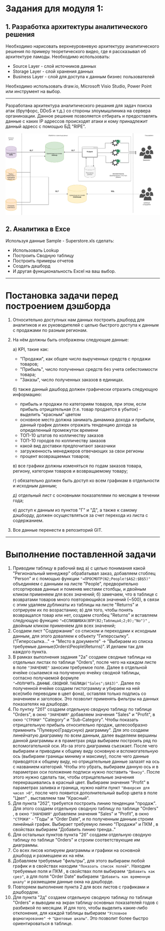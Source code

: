 # **Задания для модуля 1:**
## 1. Разработка архитектуры аналитического решения ##
Необходимо нарисовать верхнеуровневую архитектуру аналитического решения по примеру теоретического видео, где я рассказывал об архитектуре ламоды. Необходимо использовать:
- Source Layer - слой источников данных
- Storage Layer - слой хранения данных 
- Business Layer - слой для доступа к данным бизнес пользователей

Необходимо использовать draw.io, Microsoft Visio Studio, Power Point или инструмент на выбор.
___
Разработана архитектура аналитического решания для задач поиска атак (брутфорс, DDoS и т.д.) со стороны злоумышлиника на сервера органинзации. Данное решение позволяется отбирать и предоставлять данные с каких IP адрессов происходят атаки и кому принадлежит данный адресс с помощью БД "RIPE".

![Архитектура аналитического решения](https://github.com/ShustGF/data_learn/blob/main/DE-101/Module1/Архитектура%20аналитического%20решения.png)

## 2. Аналитика в Exce ##
Используя данные Sample - Superstore.xls сделать:
- Использовать Lookup
- Построить Сводную таблицу
- Построить примеры отчетов
- Создать дашборд
- И другая функциональность Excel на ваш выбор.
___

# Постановка задачи перед построением дэшборда
1. Относительно доступных нам данных построить дэшборд  для аналитиков и их руководителей с целью быстрого доступа к данным с продажами по разным регионам.
2. На нём должны быть отображены следующие данные:

	а) KPI, такие как:
	* "Продажи", как общее число вырученных средств с продажи товаров;
	* "Прибыль", число полученных средств без учета себестоимости товара;
	* "Заказы", число полученных заказов в единицах.

	б) также данный дашборд должен графически отразить следующую информацию:
	* прибыль и продажи по категориям товаров, при этом, если прибыль отрицательная (т.е. товар продается в убыток) - выделить "красным" цветом
	* основное место должна занимать динамика дохода и прибыли, данный график должен отражать тенденцию дохода за определенный промежуток времени
	* ТОП-10 штатов по колличеству заказов
	* ТОП-10 городов по колличеству заказов
	* какой вид доставки предпочитают заказчики
	* загруженность менеджеров отвечающих за свои регионы
	* процент возвращаемых товаров;

	в) все графики должны изменяться по годам заказов товара, региону, категории товаров и возвращаемому товару;

	г) обязательно должен быть доступ ко всем графикам в отдельности и исходным данным;

	д) отдельный лист с основными показателями по месяцам в течении года;

	е) доступ к данным из пунктов "Г" и "Д", а также к самому дэшборду, должен осуществляться за счет перехода из листа с содержанием. 
    
3. Все данные перенести в репозиторий GIT.
___
# Выполнение поставленной задачи
1. Приводим таблицу в рабочий вид
	а) с целью понимания какой "Региональный менеджер" обрабатывал заказ, добавляем стоблец "Person" и с помощью функции `"=ПРОСМОТР(N2;People!$A$2:$B$5)"` объединяем с данными на листе "People", предворительно отсортировав данные и поменяв местами столбцы, и двойным кликом применяем для всех значений;
	б) замечаем, что в таблице с возвратами товаров много повторяющийся значений (~500), в связи с этим удаляем дубликаты из таблицы на листе "Returns" и сотрируем их по возрастанию;
	в) для того, чтобы понять возвращался товар или нет, создаем столбец "Returns" и вставляем следующую функцию `"=ЕСЛИОШИБКА(ВПР(B2;Таблица4;2;0);"No")"` , двойным кликом применяем для всех значений;
2.	Создаем лист "Содержание" со списком и переходами к исходным данным, для этого доваляем к объекту "Гиперссылку".("Гиперссылка..." -> "Место в документе" -> "Выбираем из списка требуемые данные(Orders\People\Returns)". И делаем так для каждого пункта.
3. В рамках выполнения задания "2а" создаем сводные таблицы на отдельных листах по таблице "Orders", после чего на каждом листе в поле `"ЗНАЧЕНИЕ"` заносим требуемое поле. Далее в отдельной ячейке ссылаемся на полученную ячейку сводной таблицы, согласно получаемой формуле `"=ПОЛУЧИТЬ.ДАННЫЕ.СВОДНОЙ.ТАБЛИЦЫ("Sales";$A$3)"`. Далее по полученной ячейке создаем гистограмму и убираем на ней все(либо переводим в цвет фона), оставляя только подпись со значением и заголовок. Это позволит применять фильтры на данных показателях на дэшборде.
4. По пунтку "2б1" создаем отдельную сводную таблицу по таблице "Orders", в окно `"ЗНАЧЕНИЯ"` добавляем значения "Sales" и "Profit", в окно `"СТРОКИ"` "Category" и "Sub-Category". Чтобы показать отрицательную прибыль относительно продаж, целесообразно применить "Пулевую(Градусную) диаграмму". Для это создаем линейчатую диаграмму по всем данным, далее выделяем вершины данной диаграммы и в праметрах ряда выбираем построить ряд по вспомогательной оси. Из-за этого диаграмма съезжает. После чего выбираем и приводим к общему виду основную и вспомогательную ось (выбираем границы миниму и максиму), после чего данные приводятся к общему виду, но отрицательные данные залазят на ось с названием категорий. Чтобы это убрать, выбираем данную ось и в параметрах оси положение подписи нужно поставить `"Внизу"`. После этого нужно сделать так, чтобы отрицательные значения перекрашивались в красный цвет. Выбираем значения "Profit" в параметрах заливка и граница, нужно найти пункт `"Инверсия для чисел >0"`, после чего появится дополнительный выбор цвета в поле "Цвет" , выставляем там "Красный".
5. Для пункта "2б2", требуется построить линию тенденции "продаж".  Для этого создаем отдельную сводную таблицу по таблице "Orders" , в окно `"ЗНАЧЕНИЯ"` добавляем значения "Sales" и "Profit", в окно `"СТРОКИ"` - "Годы" и "Order Date", и по полученным данным строим линейный график. Выбирает требуемую линию "Продажи" и ПКМ , в свойствах выбираем "Добавить линию тренда.."
6. Для остальных пунктов пункта "2б" создаем отдельную сводную таблицу по таблице "Orders" и строим соответствующие им диаграммы. 
7. Со всех лисов копируем диаграммы и графики на основной дэшборд и размещаем их на нём.
8. Добавляем требуемые "фильтры", для этого выбираем любой график и в свойствах находим `"Показать список полей"`. Находим требуемые поля и ПКМ , в свойствах поля выбираем `"Добавить как срез"`, а для поля "Order Date" выбираем `"Добавить как временную шкалу"` и размещаем данные окна на дэшборде. 
9. Повторяем выполнение пункта 2 для всех листов с графиками и дэшбордом.
10. Для пункта "2д" создаем отдельную сводную таблицу по таблице "Orders" и выводим на экран таблицу основных показателей годов с разбивкой по месяцам. И для того, чтобы выделить какие-либо отклонения, для каждой таблицы выбираем `"Условное форматирование"` -> `"Цветовые шкалы"`. Это позволит более быстро ориентироваться в таблице.
